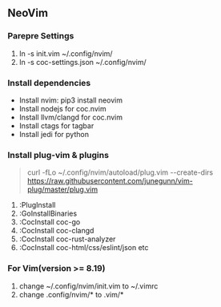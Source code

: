 ## NeoVim
### Parepre Settings
1. ln -s init.vim ~/.config/nvim/
3. ln -s coc-settings.json ~/.config/nvim/

### Install dependencies
- Install nvim: pip3 install neovim
- Install nodejs for coc.nvim
- Install llvm/clangd for coc.nvim
- Install ctags for tagbar
- Install jedi for python

### Install plug-vim & plugins
> curl -fLo ~/.config/nvim/autoload/plug.vim --create-dirs https://raw.githubusercontent.com/junegunn/vim-plug/master/plug.vim

1. :PlugInstall
2. :GoInstallBinaries
3. :CocInstall coc-go
4. :CocInstall coc-clangd
5. :CocInstall coc-rust-analyzer
6. :CocInstall coc-html/css/eslint/json etc

### For Vim(version >= 8.19)
1. change ~/.config/nvim/init.vim to ~/.vimrc  
2. change .config/nvim/* to .vim/*
